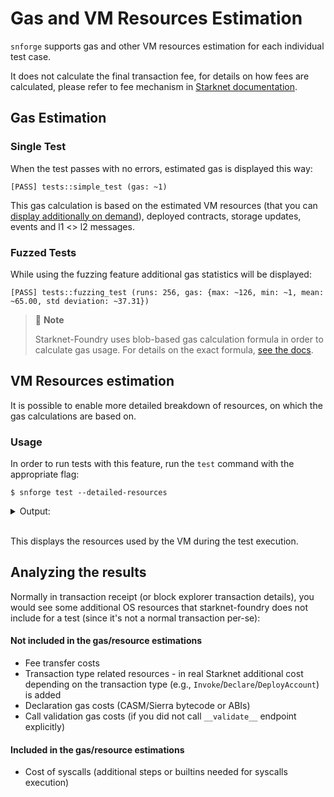 # Gas and VM Resources Estimation

`snforge` supports gas and other VM resources estimation for each individual test case. 

It does not calculate the final transaction fee, for details on how fees are calculated, 
please refer to fee mechanism in [Starknet documentation](https://docs.starknet.io/documentation/architecture_and_concepts/Network_Architecture/fee-mechanism).

## Gas Estimation

### Single Test

When the test passes with no errors, estimated gas is displayed this way:
```shell
[PASS] tests::simple_test (gas: ~1)
```

This gas calculation is based on the estimated VM resources (that you can [display additionally on demand](#usage)), 
deployed contracts, storage updates, events and l1 <> l2 messages. 

### Fuzzed Tests

While using the fuzzing feature additional gas statistics will be displayed:
```shell
[PASS] tests::fuzzing_test (runs: 256, gas: {max: ~126, min: ~1, mean: ~65.00, std deviation: ~37.31})
```

> 📝 **Note**
>  
> Starknet-Foundry uses blob-based gas calculation formula in order to calculate gas usage. 
> For details on the exact formula, [see the docs](https://docs.starknet.io/documentation/architecture_and_concepts/Network_Architecture/fee-mechanism/#overall_fee_blob). 

## VM Resources estimation 

It is possible to enable more detailed breakdown of resources, on which the gas calculations are based on.

### Usage
In order to run tests with this feature, run the `test` command with the appropriate flag:

```shell
$ snforge test --detailed-resources
```

<details>
<summary>Output:</summary>

```shell
Collected 2 test(s) from hello_starknet package
Running 2 test(s) from tests/
[PASS] hello_starknet_integrationtest::test_contract::test_cannot_increase_balance_with_zero_value (gas: ~105)
        steps: [..]
        memory holes: [..]
        builtins: ([..])
        syscalls: ([..])
        
[PASS] hello_starknet_integrationtest::test_contract::test_increase_balance (gas: ~172)
        steps: [..]
        memory holes: [..]
        builtins: ([..])
        syscalls: ([..])
        
Running 0 test(s) from src/
Tests: 2 passed, 0 failed, 0 skipped, 0 ignored, 0 filtered out
```
</details>
<br>

This displays the resources used by the VM during the test execution.

## Analyzing the results
Normally in transaction receipt (or block explorer transaction details), you would see some additional OS resources
that starknet-foundry does not include for a test (since it's not a normal transaction per-se):

#### Not included in the gas/resource estimations
- Fee transfer costs
- Transaction type related resources - in real Starknet additional cost depending on the transaction type (e.g., `Invoke`/`Declare`/`DeployAccount`) is added
- Declaration gas costs (CASM/Sierra bytecode or ABIs)
- Call validation gas costs (if you did not call `__validate__` endpoint explicitly)

#### Included in the gas/resource estimations
- Cost of syscalls (additional steps or builtins needed for syscalls execution)